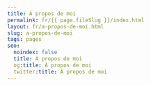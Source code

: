 ```yaml
---
title: À propos de moi
permalink: fr/{{ page.fileSlug }}/index.html
layout: fr/a-propos-de-moi.html
slug: a-propos-de-moi
tags: pages
seo:
  noindex: false
  title: À propos de moi
  og:title: À propos de moi
  twitter:title: À propos de moi
---
```



